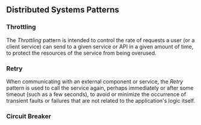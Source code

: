 ## Distributed Systems Patterns

### Throttling

The *Throttling* pattern is intended to control the rate of requests 
a user (or a client service) can send to a given service or API in a given amount of time, 
to protect the resources of the service from being overused.

### Retry

When communicating with an external component or service, 
the *Retry* pattern is used to call the service again,
perhaps immediately or after some timeout (such as a few seconds), 
to avoid or minimize the occurrence of transient faults or failures 
that are not related to the application's logic itself.

### Circuit Breaker
